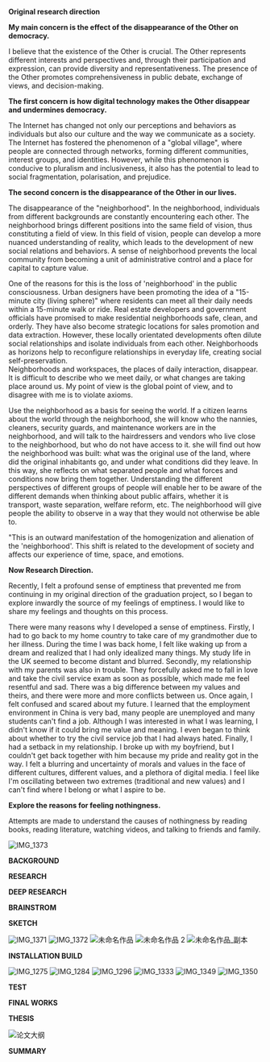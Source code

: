 **Original research direction**


**My main concern is the effect of the disappearance of the Other on democracy.**

I believe that the existence of the Other is crucial. The Other represents different interests and perspectives and, through their participation and expression, can provide diversity and representativeness. The presence of the Other promotes comprehensiveness in public debate, exchange of views, and decision-making.

**The first concern is how digital technology makes the Other disappear and undermines democracy.**

The Internet has changed not only our perceptions and behaviors as individuals but also our culture and the way we communicate as a society. The Internet has fostered the phenomenon of a "global village", where people are connected through networks, forming different communities, interest groups, and identities. However, while this phenomenon is conducive to pluralism and inclusiveness, it also has the potential to lead to social fragmentation, polarisation, and prejudice.

**The second concern is the disappearance of the Other in our lives.**

The disappearance of the "neighborhood". In the neighborhood, individuals from different backgrounds are constantly encountering each other. The neighborhood brings different positions into the same field of vision, thus constituting a field of view. In this field of vision, people can develop a more nuanced understanding of reality, which leads to the development of new social relations and behaviors. A sense of neighborhood prevents the local community from becoming a unit of administrative control and a place for capital to capture value.

One of the reasons for this is the loss of 'neighborhood' in the public consciousness.
Urban designers have been promoting the idea of a "15-minute city (living sphere)" where residents can meet all their daily needs within a 15-minute walk or ride. Real estate developers and government officials have promised to make residential neighborhoods safe, clean, and orderly. They have also become strategic locations for sales promotion and data extraction. However, these locally orientated developments often dilute social relationships and isolate individuals from each other. Neighborhoods as horizons help to reconfigure relationships in everyday life, creating social self-preservation.      
Neighborhoods and workspaces, the places of daily interaction, disappear. It is difficult to describe who we meet daily, or what changes are taking place around us. My point of view is the global point of view, and to disagree with me is to violate axioms.

Use the neighborhood as a basis for seeing the world. If a citizen learns about the world through the neighborhood, she will know who the nannies, cleaners, security guards, and maintenance workers are in the neighborhood, and will talk to the hairdressers and vendors who live close to the neighborhood, but who do not have access to it. she will find out how the neighborhood was built: what was the original use of the land, where did the original inhabitants go, and under what conditions did they leave. In this way, she reflects on what separated people and what forces and conditions now bring them together. Understanding the different perspectives of different groups of people will enable her to be aware of the different demands when thinking about public affairs, whether it is transport, waste separation, welfare reform, etc. The neighborhood will give people the ability to observe in a way that they would not otherwise be able to. 

"This is an outward manifestation of the homogenization and alienation of the 'neighborhood'. This shift is related to the development of society and affects our experience of time, space, and emotions. 



**Now Research Direction.**

Recently, I felt a profound sense of emptiness that prevented me from continuing in my original direction of the graduation project, so I began to explore inwardly the source of my feelings of emptiness. I would like to share my feelings and thoughts on this process.

There were many reasons why I developed a sense of emptiness. Firstly, I had to go back to my home country to take care of my grandmother due to her illness. During the time I was back home, I felt like waking up from a dream and realized that I had only idealized many things. My study life in the UK seemed to become distant and blurred. Secondly, my relationship with my parents was also in trouble. They forcefully asked me to fall in love and take the civil service exam as soon as possible, which made me feel resentful and sad. There was a big difference between my values and theirs, and there were more and more conflicts between us. Once again, I felt confused and scared about my future. I learned that the employment environment in China is very bad, many people are unemployed and many students can't find a job. Although I was interested in what I was learning, I didn't know if it could bring me value and meaning. I even began to think about whether to try the civil service job that I had always hated. Finally, I had a setback in my relationship. I broke up with my boyfriend, but I couldn't get back together with him because my pride and reality got in the way. I felt a blurring and uncertainty of morals and values in the face of different cultures, different values, and a plethora of digital media. I feel like I'm oscillating between two extremes (traditional and new values) and I can't find where I belong or what I aspire to be.



**Explore the reasons for feeling nothingness.**

Attempts are made to understand the causes of nothingness by reading books, reading literature, watching videos, and talking to friends and family.

![IMG_1373](https://github.com/21018604/Graduation-Project/assets/91647401/4f0db945-fd00-4b5a-a033-e9ad163ab120)



**BACKGROUND**


**RESEARCH**


**DEEP RESEARCH**


**BRAINSTROM**


**SKETCH**

![IMG_1371](https://github.com/21018604/Graduation-Project/assets/91647401/cdfb283a-545f-4acc-9421-8b186d119fea)
![IMG_1372](https://github.com/21018604/Graduation-Project/assets/91647401/dc1c748f-1bdb-4186-a15f-6bf8201d0db2)
![未命名作品](https://github.com/21018604/Graduation-Project/assets/91647401/b6975a98-87b4-4b15-be94-34895d9d9e0e)
![未命名作品 2](https://github.com/21018604/Graduation-Project/assets/91647401/d3325bdf-38ed-4280-ad1b-1c9fdbef0c9e)
![未命名作品_副本](https://github.com/21018604/Graduation-Project/assets/91647401/17df414e-7bd8-4ec5-8828-14d9550e0f11)

**INSTALLATION BUILD**

![IMG_1275](https://github.com/21018604/Graduation-Project/assets/91647401/48414a20-83d9-42a1-a0d0-511429cfafa8)
![IMG_1284](https://github.com/21018604/Graduation-Project/assets/91647401/e7597d6f-8c53-447d-bbbd-3a4dcbaf90ab)
![IMG_1296](https://github.com/21018604/Graduation-Project/assets/91647401/64cf922f-4553-43f1-8a46-602381fc55b4)
![IMG_1333](https://github.com/21018604/Graduation-Project/assets/91647401/32747cc1-7f89-4bcf-a8fc-e5faaca5ea83)
![IMG_1349](https://github.com/21018604/Graduation-Project/assets/91647401/aad4cfb2-571b-45d3-980c-64e1f7e50dc2)
![IMG_1350](https://github.com/21018604/Graduation-Project/assets/91647401/edb345ed-1097-432d-9fba-8d7b2081f654)


**TEST**


**FINAL WORKS**


**THESIS**

![论文大纲](https://github.com/21018604/Graduation-Project/assets/91647401/8bd5ebb9-b00a-40b7-a0b6-12df1a069a80)


**SUMMARY**





